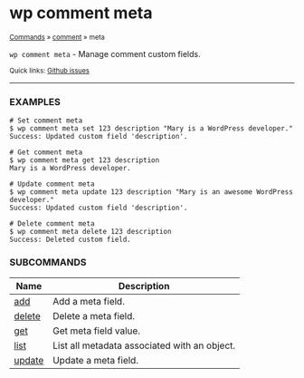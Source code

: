 # wp comment meta

<small>[Commands](/commands/) &raquo; [comment](/commands/comment/) &raquo; meta</small>

`wp comment meta` - Manage comment custom fields.

<small>Quick links: <a href="https://github.com/wp-cli/wp-cli/issues?q=is%3Aopen+label%3Acommand%3Acomment-meta+sort%3Aupdated-desc">Github issues</a></small>

<hr />

### EXAMPLES

    # Set comment meta
    $ wp comment meta set 123 description "Mary is a WordPress developer."
    Success: Updated custom field 'description'.

    # Get comment meta
    $ wp comment meta get 123 description
    Mary is a WordPress developer.

    # Update comment meta
    $ wp comment meta update 123 description "Mary is an awesome WordPress developer."
    Success: Updated custom field 'description'.

    # Delete comment meta
    $ wp comment meta delete 123 description
    Success: Deleted custom field.





### SUBCOMMANDS

<table>
	<thead>
	<tr>
		<th>Name</th>
		<th>Description</th>
	</tr>
	</thead>
	<tbody>
		<tr>
			<td><a href="/commands/comment/meta/add/">add</a></td>
			<td>Add a meta field.</td>
		</tr>
		<tr>
			<td><a href="/commands/comment/meta/delete/">delete</a></td>
			<td>Delete a meta field.</td>
		</tr>
		<tr>
			<td><a href="/commands/comment/meta/get/">get</a></td>
			<td>Get meta field value.</td>
		</tr>
		<tr>
			<td><a href="/commands/comment/meta/list/">list</a></td>
			<td>List all metadata associated with an object.</td>
		</tr>
		<tr>
			<td><a href="/commands/comment/meta/update/">update</a></td>
			<td>Update a meta field.</td>
		</tr>
	</tbody>
</table>
